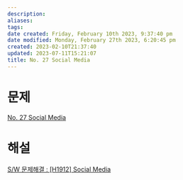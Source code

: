 ```yaml
---
description:
aliases: 
tags: 
date created: Friday, February 10th 2023, 9:37:40 pm
date modified: Monday, February 27th 2023, 6:20:45 pm
created: 2023-02-10T21:37:40
updated: 2023-07-11T15:21:07
title: No. 27 Social Media
---
```

# 문제
[No. 27 Social Media](https://swexpertacademy.com/main/talk/codeBattle/problemDetail.do?contestProbId=AXASthA6AyQDFAXq&categoryId=AYWab_JKjkwDFAQK&categoryType=BATTLE&battleMainPageIndex=1)

# 해설
[S/W 문제해결 : [H1912] Social Media](https://swexpertacademy.com/main/help/review/contentsReviewDetail.do?contentId=24001)

